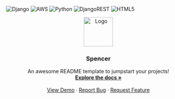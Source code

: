 ![Django](https://img.shields.io/badge/django-%23092E20.svg?style=for-the-badge&logo=django&logoColor=white)
![AWS](https://img.shields.io/badge/AWS-%23FF9900.svg?style=for-the-badge&logo=amazon-aws&logoColor=white)
![Python](https://img.shields.io/badge/python-3670A0?style=for-the-badge&logo=python&logoColor=ffdd54)
![DjangoREST](https://img.shields.io/badge/DJANGO-REST-ff1709?style=for-the-badge&logo=django&logoColor=white&color=ff1709&labelColor=gray)
![HTML5](https://img.shields.io/badge/html5-%23E34F26.svg?style=for-the-badge&logo=html5&logoColor=white)
<br />
<div align="center">
  <a href="https://github.com/NoobMasterEz/spencer-">
    <img src="https://static.wikia.nocookie.net/gametoons-among-us/images/b/b7/GameToons_Clips.jpg/revision/latest?cb=20210429045901" alt="Logo" width="80" height="80">
  </a>

  <h3 align="center">Spencer</h3>

  <p align="center">
    An awesome README template to jumpstart your projects!
    <br />
    <a href="google.com"><strong>Explore the docs »</strong></a>
    <br />
    <br />
    <a href="google.com">View Demo</a>
    ·
    <a href="google.com">Report Bug</a>
    ·
    <a href="google.com">Request Feature</a>
  </p>
</div>
